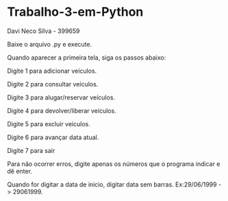 # Trabalho-3-em-Python

Davi Neco Silva - 399659

Baixe o arquivo .py e execute.

Quando aparecer a primeira tela, siga os passos abaixo:

Digite 1 para adicionar veículos.

Digite 2 para consultar veículos.

Digite 3 para alugar/reservar veículos.

Digite 4 para devolver/liberar veículos.

Digite 5 para excluir veículos.

Digite 6 para avançar data atual.

Digite 7 para sair

Para não ocorrer erros, digite apenas os números que o programa indicar e dê enter.

Quando for digitar a data de inicio, digitar data sem barras. Ex:29/06/1999 -> 29061999.
